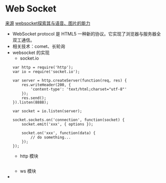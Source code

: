 
# Web Socket
[来源](http://web.jobbole.com/84706/)
[websocket探索其与语音、图片的能力](http://web.jobbole.com/84706/)

* WebSocket protocol 是 HTML5 一种新的协议。它实现了浏览器与服务器全双工通信。
* 相关技术：comet、长轮询
* websocket 的实现
    - socket.io
    ``` JS
    var http = require('http');
    var io = require('socket.io');

    var server = http.createServer(function(req, res) {
        res.writeHeader(200, {
            'content-type': 'text/html;charset="utf-8"'
        });
        res.send();
    }).listen(8888);

    var socket = io.listen(server);

    socket.sockets.on('connection', function(socket) {
        socket.emit('xxx', { options });

        socket.on('xxx', function(data) {
            // do something...
        });
    });
    ```
    - http 模块
    ``` JS

    ```
    - ws 模块
* 
